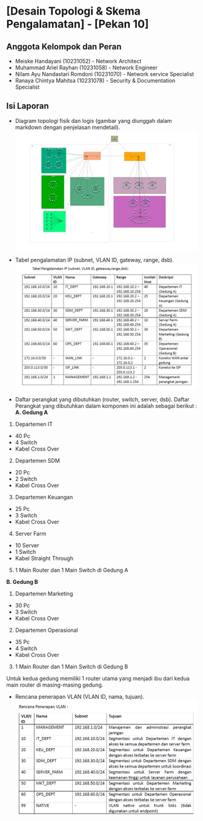 # [Desain Topologi & Skema Pengalamatan] - [Pekan 10]

## Anggota Kelompok dan Peran
- Meiske Handayani (10231052) - Network Architect
- Muhammad Ariel Rayhan (10231058) - Network Engineer
- Nilam Ayu Nandastari Romdoni (10231070) - Network service Specialist 
- Ranaya Chintya Mahitsa (10231078) - Security & Documentation Specialist 

## Isi Laporan
- Diagram topologi fisik dan logis (gambar yang diunggah dalam markdown dengan penjelasan mendetail).
![Topologi](./img/topologi.jpg)

- Tabel pengalamatan IP (subnet, VLAN ID, gateway, range, dsb).
![IP Route](./img/ip.png)

- Daftar perangkat yang dibutuhkan (router, switch, server, dsb).
Daftar Perangkat yang dibutuhkan dalam komponen ini adalah sebagai berikut : 
**A. Gedung A**
1. Departemen IT 
- 40 Pc 
- 4 Switch
- Kabel Cross Over

2. Departemen SDM 
- 20 Pc
- 2 Switch
- Kabel Cross Over

3. Departemen Keuangan 
- 25 Pc
- 3 Switch
- Kabel Cross Over

4. Server Farm 
- 10 Server 
- 1 Switch
- Kabel Straight Through

5. 1 Main Router dan 1 Main Switch di Gedung A

**B. Gedung B**
1. Departemen Marketing 
- 30 Pc
- 3 Switch
- Kabel Cross Over

2. Departemen Operasional 
- 35 Pc
- 4 Switch 
- Kabel Cross Over

3.  1 Main Router dan 1 Main Switch di Gedung B

Untuk kedua gedung memiliki 1 router utama yang menjadi ibu dari kedua main router di masing-masing gedung.

- Rencana penerapan VLAN (VLAN ID, nama, tujuan).
![VLAN](./img/vlan.png)